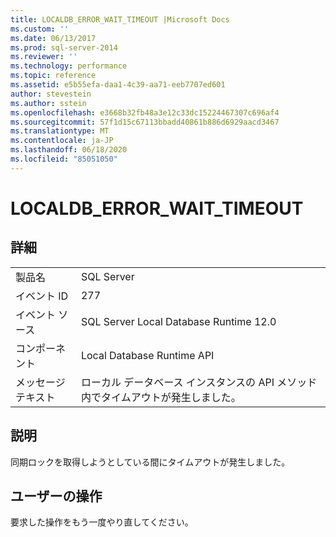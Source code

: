 ```yaml
---
title: LOCALDB_ERROR_WAIT_TIMEOUT |Microsoft Docs
ms.custom: ''
ms.date: 06/13/2017
ms.prod: sql-server-2014
ms.reviewer: ''
ms.technology: performance
ms.topic: reference
ms.assetid: e5b55efa-daa1-4c39-aa71-eeb7707ed601
author: stevestein
ms.author: sstein
ms.openlocfilehash: e3668b32fb48a3e12c33dc15224467307c696af4
ms.sourcegitcommit: 57f1d15c67113bbadd40861b886d6929aacd3467
ms.translationtype: MT
ms.contentlocale: ja-JP
ms.lasthandoff: 06/18/2020
ms.locfileid: "85051050"
---
```

# <a name="localdb_error_wait_timeout"></a>LOCALDB_ERROR_WAIT_TIMEOUT
    
## <a name="details"></a>詳細  
  
|||  
|-|-|  
|製品名|SQL Server|  
|イベント ID|277|  
|イベント ソース|SQL Server Local Database Runtime 12.0|  
|コンポーネント|Local Database Runtime API|  
|メッセージ テキスト|ローカル データベース インスタンスの API メソッド内でタイムアウトが発生しました。|  
  
## <a name="explanation"></a>説明  
 同期ロックを取得しようとしている間にタイムアウトが発生しました。  
  
## <a name="user-action"></a>ユーザーの操作  
 要求した操作をもう一度やり直してください。  
  
  

